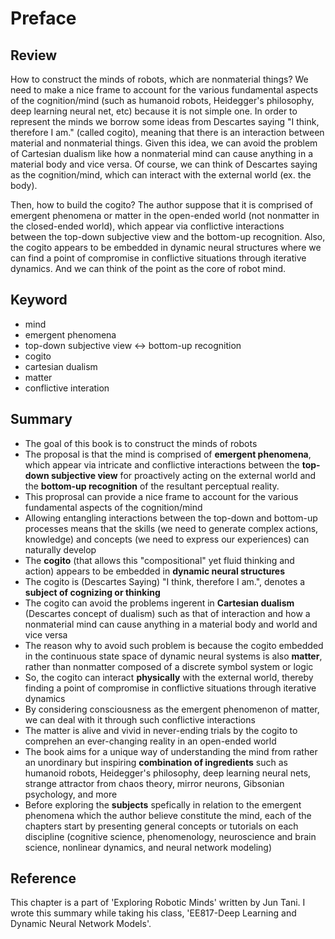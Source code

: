 # Preface

## Review
How to construct the minds of robots, which are nonmaterial things? We need to make a nice frame to account for the various fundamental aspects of the cognition/mind (such as humanoid robots, Heidegger's philosophy, deep learning neural net, etc) because it is not simple one. In order to represent the minds we borrow some ideas from Descartes saying "I think, therefore I am." (called cogito), meaning that there is an interaction between material and nonmaterial things. Given this idea, we can avoid the problem of Cartesian dualism like how a nonmaterial mind can cause anything in a material body and vice versa. Of course, we can think of Descartes saying as the cognition/mind, which can interact with the external world (ex. the body). 

Then, how to build the cogito? The author suppose that it is comprised of emergent phenomena or matter in the open-ended world (not nonmatter in the closed-ended world), which appear via conflictive interactions between the top-down subjective view and the bottom-up recognition. Also, the cogito appears to be embedded in dynamic neural structures where we can find a point of compromise in conflictive situations through iterative dynamics. And we can think of the point as the core of robot mind. 


## Keyword
* mind
* emergent phenomena
* top-down subjective view <-> bottom-up recognition
* cogito
* cartesian dualism
* matter
* conflictive interation


## Summary
* The goal of this book is to construct the minds of robots
* The proposal is that the mind is comprised of **emergent phenomena**, which appear via intricate and conflictive interactions between the **top-down subjective view** for proactively acting on the external world and the **bottom-up recognition** of the resultant perceptual reality.
* This proprosal can provide a nice frame to account for the various fundamental aspects of the cognition/mind
* Allowing entangling interactions between the top-down and bottom-up processes means that the skills (we need to generate complex actions, knowledge) and concepts (we need to express our experiences) can naturally develop
* The **cogito** (that allows this "compositional" yet fluid thinking and action) appears to be embedded in **dynamic neural structures**
* The cogito is (Descartes Saying) "I think, therefore I am.", denotes a **subject of cognizing or thinking**
* The cogito can avoid the problems ingerent in **Cartesian dualism** (Descartes concept of dualism) such as that of interaction and how a nonmaterial mind can cause anything in a material body and world and vice versa
* The reason why to avoid such problem is because the cogito embedded in the continuous state space of dynamic neural systems is also **matter**, rather than nonmatter composed of a discrete symbol system or logic
* So, the cogito can interact **physically** with the external world, thereby finding a point of compromise in conflictive situations through iterative dynamics
* By considering consciousness as the emergent phenomenon of matter, we can deal with it through such conflictive interactions
* The matter is alive and vivid in never-ending trials by the cogito to comprehen an ever-changing reality in an open-ended world
* The book aims for a unique way of understanding the mind from rather an unordinary but inspiring **combination of ingredients** such as humanoid robots, Heidegger's philosophy, deep learning neural nets, strange attractor from chaos theory, mirror neurons, Gibsonian psychology, and more
* Before exploring the **subjects** spefically in relation to the emergent phenomena which the author believe constitute the mind, each of the chapters start by presenting general concepts or tutorials on each discipline (cognitive science, phenomenology, neuroscience and brain science, nonlinear dynamics, and neural network modeling)


## Reference
This chapter is a part of 'Exploring Robotic Minds' written by Jun Tani. I wrote this summary while taking his class, 'EE817-Deep Learning and Dynamic Neural Network Models'. 

